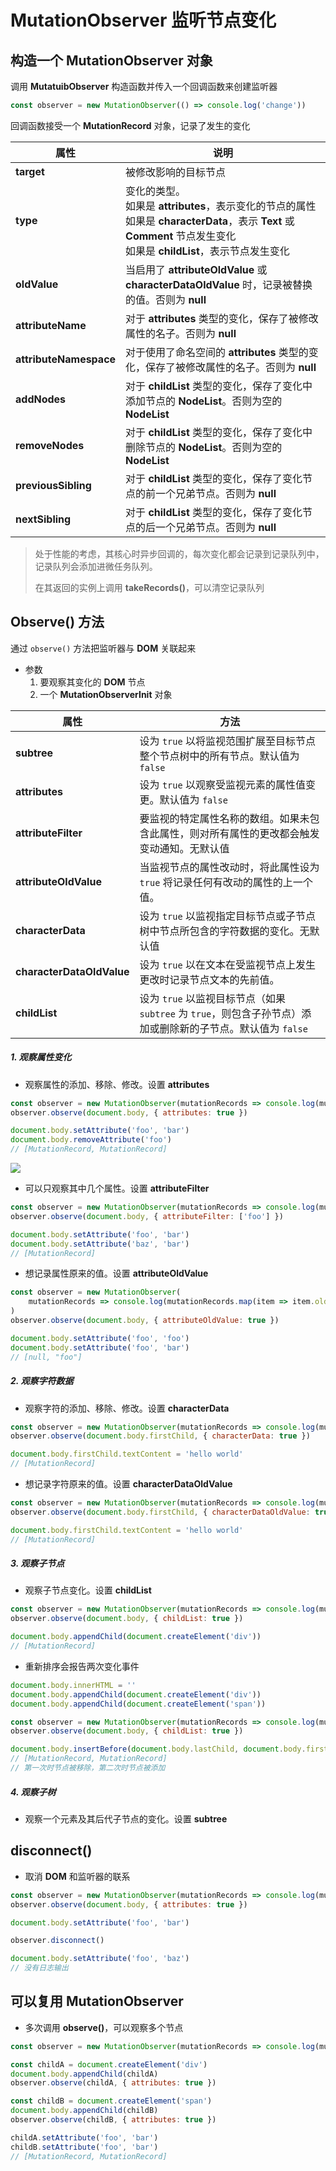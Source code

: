 # MutationObserver 监听节点变化

## 构造一个 MutationObserver 对象

调用 **MutatuibObserver** 构造函数并传入一个回调函数来创建监听器

```js
const observer = new MutationObserver(() => console.log('change'))
```

回调函数接受一个 **MutationRecord** 对象，记录了发生的变化

| 属性                   | 说明                                                         |
| ---------------------- | ------------------------------------------------------------ |
| **target**             | 被修改影响的目标节点                                         |
| **type**               | 变化的类型。<br />如果是 **attributes**，表示变化的节点的属性<br />如果是 **characterData**，表示 **Text** 或 **Comment** 节点发生变化<br />如果是 **childList**，表示节点发生变化 |
| **oldValue**           | 当启用了 **attributeOldValue** 或 **characterDataOldValue** 时，记录被替换的值。否则为 **null** |
| **attributeName**      | 对于 **attributes** 类型的变化，保存了被修改属性的名子。否则为 **null** |
| **attributeNamespace** | 对于使用了命名空间的 **attributes** 类型的变化，保存了被修改属性的名子。否则为 **null** |
| **addNodes**           | 对于 **childList** 类型的变化，保存了变化中添加节点的 **NodeList**。否则为空的 **NodeList** |
| **removeNodes**        | 对于 **childList** 类型的变化，保存了变化中删除节点的 **NodeList**。否则为空的 **NodeList** |
| **previousSibling**    | 对于 **childList** 类型的变化，保存了变化节点的前一个兄弟节点。否则为 **null** |
| **nextSibling**        | 对于 **childList** 类型的变化，保存了变化节点的后一个兄弟节点。否则为 **null** |

> 处于性能的考虑，其核心时异步回调的，每次变化都会记录到记录队列中，记录队列会添加进微任务队列。
>
> 在其返回的实例上调用 **takeRecords()**，可以清空记录队列

## Observe() 方法

通过 `observe()` 方法把监听器与 **DOM** 关联起来

- 参数
  1. 要观察其变化的 **DOM** 节点
  2. 一个 **MutationObserverInit** 对象

| 属性                      | 方法                                                         |
| ------------------------- | ------------------------------------------------------------ |
| **subtree**               | 设为 `true` 以将监视范围扩展至目标节点整个节点树中的所有节点。默认值为 `false` |
| **attributes**            | 设为 `true` 以观察受监视元素的属性值变更。默认值为 `false`   |
| **attributeFilter**       | 要监视的特定属性名称的数组。如果未包含此属性，则对所有属性的更改都会触发变动通知。无默认值 |
| **attributeOldValue**     | 当监视节点的属性改动时，将此属性设为 `true` 将记录任何有改动的属性的上一个值。 |
| **characterData**         | 设为 `true` 以监视指定目标节点或子节点树中节点所包含的字符数据的变化。无默认值 |
| **characterDataOldValue** | 设为 `true` 以在文本在受监视节点上发生更改时记录节点文本的先前值。 |
| **childList**             | 设为 `true` 以监视目标节点（如果 `subtree` 为 `true`，则包含子孙节点）添加或删除新的子节点。默认值为 `false` |

##### 1. 观察属性变化

- 观察属性的添加、移除、修改。设置 **attributes**

```js
const observer = new MutationObserver(mutationRecords => console.log(mutationRecords))
observer.observe(document.body, { attributes: true })

document.body.setAttribute('foo', 'bar')
document.body.removeAttribute('foo')
// [MutationRecord, MutationRecord] 
```

![](https://cdn.jsdelivr.net/gh/kingmusi/blogImages/img/20210506221042.png)

- 可以只观察其中几个属性。设置 **attributeFilter**

```js
const observer = new MutationObserver(mutationRecords => console.log(mutationRecords))
observer.observe(document.body, { attributeFilter: ['foo'] })

document.body.setAttribute('foo', 'bar')
document.body.setAttribute('baz', 'bar')
// [MutationRecord] 
```

- 想记录属性原来的值。设置 **attributeOldValue**

```js
const observer = new MutationObserver(
    mutationRecords => console.log(mutationRecords.map(item => item.oldValue))
)
observer.observe(document.body, { attributeOldValue: true })

document.body.setAttribute('foo', 'foo')
document.body.setAttribute('foo', 'bar')
// [null, "foo"]
```

##### 2. 观察字符数据

- 观察字符的添加、移除、修改。设置 **characterData**

```js
const observer = new MutationObserver(mutationRecords => console.log(mutationRecords))
observer.observe(document.body.firstChild, { characterData: true })

document.body.firstChild.textContent = 'hello world'
// [MutationRecord]
```

- 想记录字符原来的值。设置 **characterDataOldValue**

```js
const observer = new MutationObserver(mutationRecords => console.log(mutationRecords))
observer.observe(document.body.firstChild, { characterDataOldValue: true })

document.body.firstChild.textContent = 'hello world'
// [MutationRecord]
```

##### 3. 观察子节点

- 观察子节点变化。设置 **childList**

```js
const observer = new MutationObserver(mutationRecords => console.log(mutationRecords))
observer.observe(document.body, { childList: true })

document.body.appendChild(document.createElement('div'))
// [MutationRecord]
```

- 重新排序会报告两次变化事件

```js
document.body.innerHTML = ''
document.body.appendChild(document.createElement('div'))
document.body.appendChild(document.createElement('span'))

const observer = new MutationObserver(mutationRecords => console.log(mutationRecords))
observer.observe(document.body, { childList: true })

document.body.insertBefore(document.body.lastChild, document.body.firstChild)
// [MutationRecord, MutationRecord]
// 第一次时节点被移除，第二次时节点被添加
```

##### 4. 观察子树

- 观察一个元素及其后代子节点的变化。设置 **subtree**

## disconnect()

- 取消 **DOM** 和监听器的联系

```js
const observer = new MutationObserver(mutationRecords => console.log(mutationRecords))
observer.observe(document.body, { attributes: true })

document.body.setAttribute('foo', 'bar')

observer.disconnect()

document.body.setAttribute('foo', 'baz')
// 没有日志输出
```

## 可以复用 **MutationObserver**

- 多次调用 **observe()**，可以观察多个节点

```js
const observer = new MutationObserver(mutationRecords => console.log(mutationRecords))

const childA = document.createElement('div')
document.body.appendChild(childA)
observer.observe(childA, { attributes: true })

const childB = document.createElement('span')
document.body.appendChild(childB)
observer.observe(childB, { attributes: true })

childA.setAttribute('foo', 'bar')
childB.setAttribute('foo', 'bar')
// [MutationRecord, MutationRecord]
```

